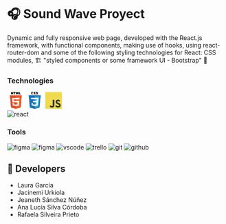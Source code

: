 # 🎧 Sound Wave Proyect

Dynamic and fully responsive web page, developed with the React.js framework, with functional components, making use of hooks, using react-router-dom and some of the following styling technologies for React: CSS modules, 🏗️ "styled components or some framework UI - Bootstrap" 🚧

### Technologies
<div> <img src="https://raw.githubusercontent.com/devicons/devicon/master/icons/html5/html5-original-wordmark.svg" alt="html5" width="40" height="40"/>
<img src="https://raw.githubusercontent.com/devicons/devicon/master/icons/css3/css3-original-wordmark.svg" alt="css3" width="40" height="40"/>
<img src="https://raw.githubusercontent.com/devicons/devicon/master/icons/javascript/javascript-original.svg" alt="javascript" width="40" height="40"/> </div>
<img src="https://img.icons8.com/?size=1x&id=t5K2CR8feVdX&format=gif" alt="react" width="40" heigth="40"/> </div>

### Tools
<div>
<img src="https://www.vectorlogo.zone/logos/figma/figma-icon.svg" alt="figma" width="40" height="40"/>
  <img src="https://assets.stickpng.com/images/62a765b6bd73a4af5c5d4fbb.png" alt="figma" width="40" height="40"/>
<img src="https://w7.pngwing.com/pngs/512/824/png-transparent-visual-studio-code-hd-logo-thumbnail.png" alt="vscode" width="40" heigth="40"/>
<img src="https://w7.pngwing.com/pngs/115/721/png-transparent-trello-social-icons-icon.png" alt="trello" width="40" heigth="40"/>
<img src="https://www.vectorlogo.zone/logos/git-scm/git-scm-icon.svg" alt="git" width="40" height="40"/>
<img src="https://cdn-icons-png.flaticon.com/512/25/25231.png" alt="github" width="40" heigth="40"/> </div>



## 👾 Developers

- Laura García
- Jacinemi Urkiola
- Jeaneth Sánchez Núñez
- Ana Lucía Silva Córdoba
- Rafaela Silveira Prieto



